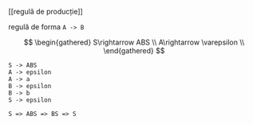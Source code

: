 [[regulă de producție]]

regulă de forma `A -> B`

$$
\begin{gathered}
S\rightarrow ABS \\
A\rightarrow \varepsilon \\
\end{gathered}
$$

```
S -> ABS
A -> epsilon
A -> a
B -> epsilon
B -> b
S -> epsilon
```

`S => ABS => BS => S`